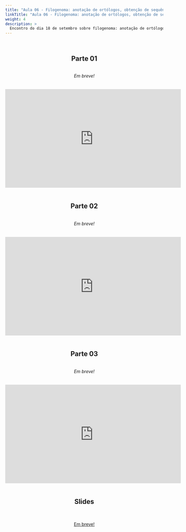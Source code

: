 ```yaml
---
title: "Aula 06 - Filogenoma: anotação de ortólogos, obtenção de sequências, alinhamento e correção automatizada, obtenção de árvores"
linkTitle: "Aula 06 - Filogenoma: anotação de ortólogos, obtenção de sequências, alinhamento e correção automatizada, obtenção de árvores"
weight: 4
description: >
  Encontro do dia 18 de setembro sobre filogenoma: anotação de ortólogos, obtenção de sequências, alinhamento e correção automatizada, obtenção de árvores
---
```


<br>
<div align="center">
<h2>Parte 01</h2>
<br>
<i>Em breve!</i>
<br><br><br>
<iframe width="560" height="315" src="https://www.youtube.com/embed/" frameborder="0" allow="accelerometer; autoplay; clipboard-write; encrypted-media; gyroscope; picture-in-picture" allowfullscreen></iframe>
<br><br>

<h2>Parte 02</h2>
<br>
<i>Em breve!</i>
<br><br><br>
<iframe width="560" height="315" src="https://www.youtube.com/embed/" frameborder="0" allow="accelerometer; autoplay; clipboard-write; encrypted-media; gyroscope; picture-in-picture" allowfullscreen></iframe>
<br><br>

<h2>Parte 03</h2>
<br>
<i>Em breve!</i>
<br><br><br>
<iframe width="560" height="315" src="https://www.youtube.com/embed/" frameborder="0" allow="accelerometer; autoplay; clipboard-write; encrypted-media; gyroscope; picture-in-picture" allowfullscreen></iframe>
<br><br>

<h2>Slides</h2>
<br><br>
<a href="https://github.com/desirrepetters/gstreinamentoeconsultoria/raw/master/userguide/content/pt-br/filogenomica/2023_01/sincronas/pdf/aula_06.pdf">Em breve!</a>
<br><br>
</div>